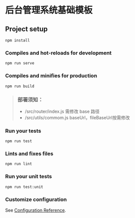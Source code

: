 # 后台管理系统基础模板

## Project setup
```
npm install
```

### Compiles and hot-reloads for development
```
npm run serve
```

### Compiles and minifies for production
```
npm run build
```

> ### 部署须知：
> * /src/router/index.js 需修改 base 路径
> * /src/utils/commom.js baseUrl，fileBaseUrl按需修改

### Run your tests
```
npm run test
```

### Lints and fixes files
```
npm run lint
```

### Run your unit tests
```
npm run test:unit
```

### Customize configuration
See [Configuration Reference](https://cli.vuejs.org/config/).
